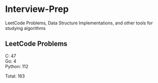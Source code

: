 # Interview-Prep
LeetCode Problems, Data Structure Implementations, and other tools for studying algorithms

## LeetCode Problems
C:      47<br/>
Go:     4<br/>
Python: 112<br/>

Total:  163
